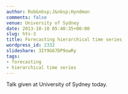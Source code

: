 ```yaml
---
author: Rob&nbsp;J&nbsp;Hyndman
comments: false
venue: University of Sydney
date: 2013-10-10 05:40:35+00:00
slug: hts-3
title: Forecasting hierarchical time series
wordpress_id: 2332
slideshare: 3IY9G67DP9owRy
tags:
- forecasting
- hierarchical time series
---
```


Talk given at University of Sydney today.
